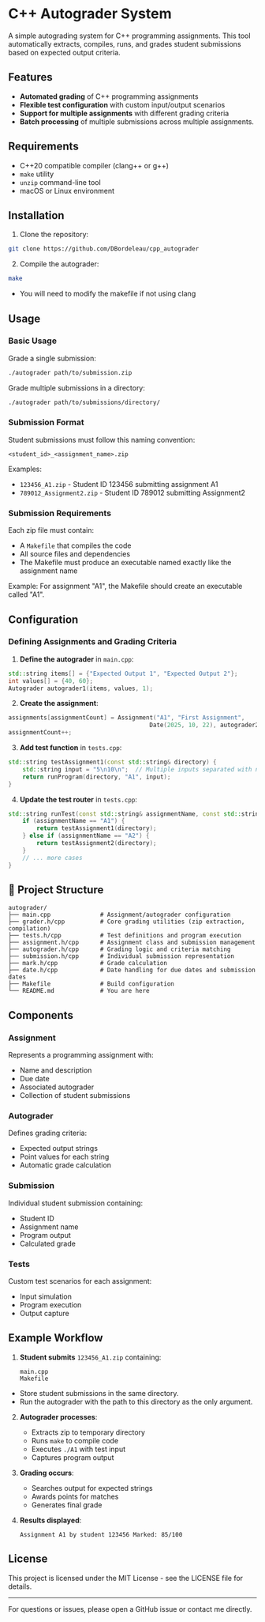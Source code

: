# C++ Autograder System

A simple autograding system for C++ programming assignments. This tool automatically extracts, compiles, runs, and grades student submissions based on expected output criteria.

## Features

- **Automated grading** of C++ programming assignments
- **Flexible test configuration** with custom input/output scenarios
- **Support for multiple assignments** with different grading criteria
- **Batch processing** of multiple submissions across multiple assignments.

## Requirements

- C++20 compatible compiler (clang++ or g++)
- `make` utility
- `unzip` command-line tool
- macOS or Linux environment

## Installation

1. Clone the repository:
```bash
git clone https://github.com/DBordeleau/cpp_autograder
```

2. Compile the autograder:
```bash
make
```
- You will need to modify the makefile if not using clang

## Usage

### Basic Usage

Grade a single submission:
```bash
./autograder path/to/submission.zip
```

Grade multiple submissions in a directory:
```bash
./autograder path/to/submissions/directory/
```

### Submission Format

Student submissions must follow this naming convention:
```
<student_id>_<assignment_name>.zip
```

Examples:
- `123456_A1.zip` - Student ID 123456 submitting assignment A1
- `789012_Assignment2.zip` - Student ID 789012 submitting Assignment2

### Submission Requirements

Each zip file must contain:
- A `Makefile` that compiles the code
- All source files and dependencies
- The Makefile must produce an executable named exactly like the assignment name

Example: For assignment "A1", the Makefile should create an executable called "A1".

## Configuration

### Defining Assignments and Grading Criteria

1. **Define the autograder** in `main.cpp`:
```cpp
std::string items[] = {"Expected Output 1", "Expected Output 2"};
int values[] = {40, 60};
Autograder autograder1(items, values, 1);
```

2. **Create the assignment**:
```cpp
assignments[assignmentCount] = Assignment("A1", "First Assignment", 
                                        Date(2025, 10, 22), autograder2);
assignmentCount++;
```

3. **Add test function** in `tests.cpp`:
```cpp
std::string testAssignment1(const std::string& directory) {
    std::string input = "5\n10\n";  // Multiple inputs separated with new lines
    return runProgram(directory, "A1", input);
}
```

4. **Update the test router** in `tests.cpp`:
```cpp
std::string runTest(const std::string& assignmentName, const std::string& directory) {
    if (assignmentName == "A1") {
        return testAssignment1(directory);
    } else if (assignmentName == "A2") {
        return testAssignment2(directory);
    }
    // ... more cases
}
```

## 📁 Project Structure

```
autograder/
├── main.cpp              # Assignment/autograder configuration
├── grader.h/cpp          # Core grading utilities (zip extraction, compilation)
├── tests.h/cpp           # Test definitions and program execution
├── assignment.h/cpp      # Assignment class and submission management
├── autograder.h/cpp      # Grading logic and criteria matching
├── submission.h/cpp      # Individual submission representation
├── mark.h/cpp            # Grade calculation
├── date.h/cpp            # Date handling for due dates and submission dates
├── Makefile              # Build configuration
└── README.md             # You are here
```

## Components

### Assignment
Represents a programming assignment with:
- Name and description
- Due date
- Associated autograder
- Collection of student submissions

### Autograder
Defines grading criteria:
- Expected output strings
- Point values for each string
- Automatic grade calculation

### Submission
Individual student submission containing:
- Student ID
- Assignment name
- Program output
- Calculated grade

### Tests
Custom test scenarios for each assignment:
- Input simulation
- Program execution
- Output capture

## Example Workflow

1. **Student submits** `123456_A1.zip` containing:
   ```
   main.cpp
   Makefile
   ```
- Store student submissions in the same directory.
- Run the autograder with the path to this directory as the only argument.

2. **Autograder processes**:
   - Extracts zip to temporary directory
   - Runs `make` to compile code
   - Executes `./A1` with test input
   - Captures program output

3. **Grading occurs**:
   - Searches output for expected strings
   - Awards points for matches
   - Generates final grade

4. **Results displayed**:
   ```
   Assignment A1 by student 123456 Marked: 85/100
   ```

## License

This project is licensed under the MIT License - see the LICENSE file for details.

---

For questions or issues, please open a GitHub issue or contact me directly.
